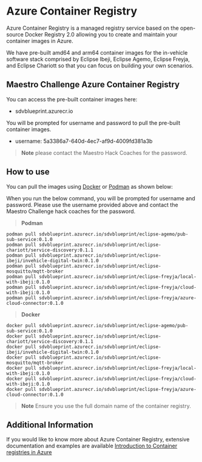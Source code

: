 # Azure Container Registry

Azure Container Registry is a managed registry service based on the open-source Docker Registry 2.0 allowing you to create and maintain your container images in Azure.

We have pre-built amd64 and arm64 container images for the in-vehicle software stack comprised by Eclipse Ibeji, Eclipse Agemo, Eclipse Freyja, and Eclipse Chariott so that you can focus on building your own scenarios.

## Maestro Challenge Azure Container Registry

You can access the pre-built container images here:

* sdvblueprint.azurecr.io

You will be prompted for username and password to pull the pre-built container images.

* username: 5a3386a7-640d-4ec7-af9d-4009fd381a3b

> **Note**
please contact the Maestro Hack Coaches for the password.

## How to use

You can pull the images using [Docker](https://docs.docker.com/engine/reference/commandline/pull/) or [Podman](https://docs.podman.io/en/latest/markdown/podman-pull.1.html) as shown below:

When you run the below command, you will be prompted for username and password. Please use the username provided above and contact the Maestro Challenge hack coaches for the password.

> **Podman**

```shell
podman pull sdvblueprint.azurecr.io/sdvblueprint/eclipse-agemo/pub-sub-service:0.1.0
podman pull sdvblueprint.azurecr.io/sdvblueprint/eclipse-chariott/service-discovery:0.1.1
podman pull sdvblueprint.azurecr.io/sdvblueprint/eclipse-ibeji/invehicle-digital-twin:0.1.0
podman pull sdvblueprint.azurecr.io/sdvblueprint/eclipse-mosquitto/mqtt-broker
podman pull sdvblueprint.azurecr.io/sdvblueprint/eclipse-freyja/local-with-ibeji:0.1.0
podman pull sdvblueprint.azurecr.io/sdvblueprint/eclipse-freyja/cloud-with-ibeji:0.1.0
podman pull sdvblueprint.azurecr.io/sdvblueprint/eclipse-freyja/azure-cloud-connector:0.1.0
```

> **Docker**

```shell
docker pull sdvblueprint.azurecr.io/sdvblueprint/eclipse-agemo/pub-sub-service:0.1.0
docker pull sdvblueprint.azurecr.io/sdvblueprint/eclipse-chariott/service-discovery:0.1.1
docker pull sdvblueprint.azurecr.io/sdvblueprint/eclipse-ibeji/invehicle-digital-twin:0.1.0
docker pull sdvblueprint.azurecr.io/sdvblueprint/eclipse-mosquitto/mqtt-broker
docker pull sdvblueprint.azurecr.io/sdvblueprint/eclipse-freyja/local-with-ibeji:0.1.0
docker pull sdvblueprint.azurecr.io/sdvblueprint/eclipse-freyja/cloud-with-ibeji:0.1.0
docker pull sdvblueprint.azurecr.io/sdvblueprint/eclipse-freyja/azure-cloud-connector:0.1.0
```

> **Note**
Ensure you use the full domain name of the container registry.

## Additional Information

If you would like to know more about Azure Container Registry, extensive documentation and examples are available [Introduction to Container registries in Azure](https://learn.microsoft.com/en-us/azure/container-registry/container-registry-intro)
